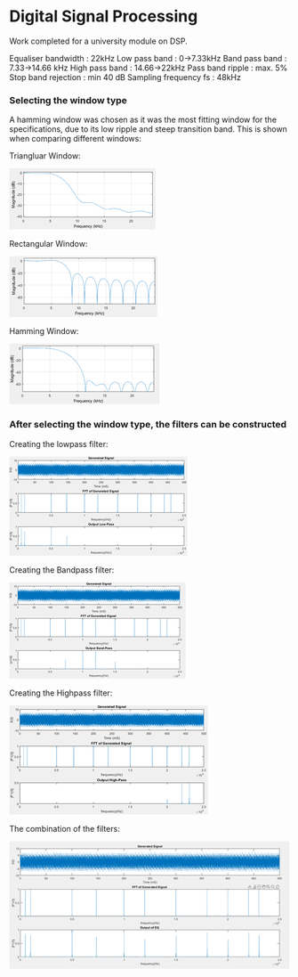# Digital Signal Processing

Work completed for a university module on DSP.

  Equaliser bandwidth	:	22kHz
        Low pass band	:	0→7.33kHz
      Band pass band	:	7.33→14.66 kHz
      High pass band	:	14.66→22kHz
     Pass band ripple	:	max. 5%
  Stop band rejection	:	min 40 dB
Sampling frequency fs	:	48kHz

### Selecting the window type

A hamming window was chosen as it was the most fitting window for the specifications, due to its low ripple and steep transition band. This is shown when comparing different windows:

Triangluar Window:

![Triangle](Images/Triangular%20window.png)

Rectangular Window:

![Rectangle](Images/rectangular%20window.png)

Hamming Window:

![Hamming](Images/Hamming%20window.png)

### After selecting the window type, the filters can be constructed

Creating the lowpass filter:

![Lowpass](Images/Lowpass%20Filter.png)


Creating the Bandpass filter:

![Bandpass](Images/Bandpass%20Filter.png)


Creating the Highpass filter:

![Lowpass](Images/Highpass%20Filter.png)


The combination of the filters:

![Combination](Images/Combination%20of%20filters.png)
